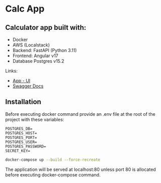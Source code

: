 # Calc App

## Calculator app built with:
- Docker
- AWS (Localstack)
- Backend: FastAPI (Python 3.11)
- Frontend: Angular v17
- Database Postgres v15.2

Links:
- [App - UI](http://localhost/)
- [Swagger Docs](http://127.0.0.1:8000/docs#)

## Installation
Before executing docker command provide an .env file at the root of the project with these variables:
```
POSTGRES_DB=
POSTGRES_HOST=
POSTGRES_PORT=
POSTGRES_USER=
POSTGRES_PASSWORD=
SECRET_KEY=
```
```bash
docker-compose up --build --force-recreate
```

The application will be served at localhost:80 unless port 80 is allocated before executing docker-compose command.